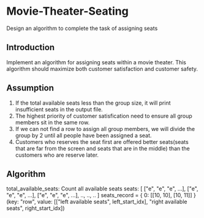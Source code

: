 # Movie-Theater-Seating
Design an algorithm to complete the task of assigning seats

## Introduction
Implement an algorithm for assigning seats within a movie theater.
This algorithm should maximize both customer satisfaction and customer safety.

## Assumption
1. If the total available seats less than the group size, it will print insufficient seats in the output file.
2. The highest priority of customer satisfication need to ensure all group members sit in the same row.
3. If we can not find a row to assign all group members, we will divide the group by 2 until all people have been assigned a seat.
4. Customers who reserves the seat first are offered better seats(seats that are far from the screen and seats that are in the middle) than the customers who are reserve later.

## Algorithm
total_available_seats: Count all available seats
seats:
[
    ["e", "e", "e", ...],
    ["e", "e", "e", ...],
    ["e", "e", "e", ...],
    ..,
    ..,
    ..
]
seats_record = {
    0: [[10, 10], [10, 11]]
}
(key: "row", value: [["left available seats", left_start_idx], "right available seats", right_start_idx])
